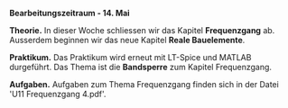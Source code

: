 __Bearbeitungszeitraum - 14. Mai__

__Theorie.__ 
In dieser Woche schliessen wir das Kapitel **Frequenzgang** ab. 
Ausserdem beginnen wir das neue Kapitel **Reale Bauelemente**.

__Praktikum.__
Das Praktikum wird erneut mit LT-Spice und MATLAB durgeführt. Das Thema ist die **Bandsperre** zum Kapitel Frequenzgang.

__Aufgaben.__
Aufgaben zum Thema Frequenzgang finden sich in der Datei 'U11 Frequenzgang 4.pdf'.



